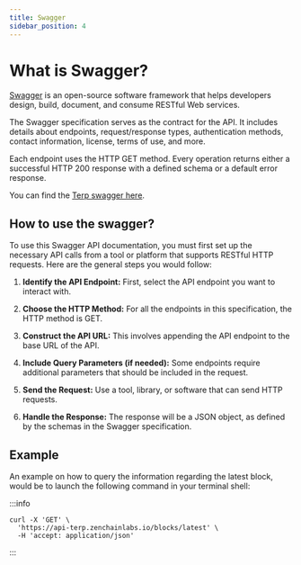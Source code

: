 ```yaml
---
title: Swagger
sidebar_position: 4
---
```


# What is Swagger?
<a href="https://swagger.io/tools/open-source/" target="_blank" >Swagger</a> is an open-source software framework that helps developers design, build, document, and consume RESTful Web services.

The Swagger specification serves as the contract for the API. It includes details about endpoints, request/response types, authentication methods, contact information, license, terms of use, and more.

Each endpoint uses the HTTP GET method. Every operation returns either a successful HTTP 200 response with a defined schema or a default error response.

You can find the <a href="https://api-terp.zenchainlabs.io/swagger" target="_blank" >Terp swagger here</a>.

## How to use the swagger?

To use this Swagger API documentation, you must first set up the necessary API calls from a tool or platform that supports RESTful HTTP requests. Here are the general steps you would follow:

1) **Identify the API Endpoint:** First, select the API endpoint you want to interact with.

2) **Choose the HTTP Method:** For all the endpoints in this specification, the HTTP method is GET.

3) **Construct the API URL:** This involves appending the API endpoint to the base URL of the API.

4) **Include Query Parameters (if needed):** Some endpoints require additional parameters that should be included in the request.

5) **Send the Request:** Use a tool, library, or software that can send HTTP requests. 

6) **Handle the Response:** The response will be a JSON object, as defined by the schemas in the Swagger specification. 


## Example

An example on how to query the information regarding the latest block, would be to launch the following command in your terminal shell:

:::info
```
curl -X 'GET' \
  'https://api-terp.zenchainlabs.io/blocks/latest' \
  -H 'accept: application/json'
```
:::